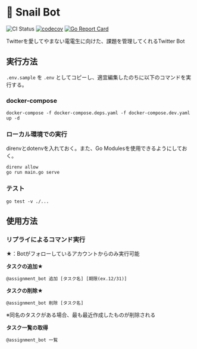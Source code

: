 # 🐌 Snail Bot

![CI Status](https://github.com/dora1998/snail-bot/workflows/test/badge.svg)
[![codecov](https://codecov.io/gh/dora1998/snail-bot/branch/master/graph/badge.svg)](https://codecov.io/gh/dora1998/snail-bot)
[![Go Report Card](https://goreportcard.com/badge/github.com/dora1998/snail-bot)](https://goreportcard.com/report/github.com/dora1998/snail-bot)

Twitterを愛してやまない電電生に向けた、課題を管理してくれるTwitter Bot

## 実行方法

`.env.sample` を `.env` としてコピーし、適宜編集したのちに以下のコマンドを実行する。

### docker-compose

```shell script
docker-compose -f docker-compose.deps.yaml -f docker-compose.dev.yaml up -d
```

### ローカル環境での実行

direnvとdotenvを入れておく。また、Go Modulesを使用できるようにしておく。

```shell script
direnv allow
go run main.go serve
```

### テスト

```shell script
go test -v ./...
```

## 使用方法

### リプライによるコマンド実行
★：Botがフォローしているアカウントからのみ実行可能

**タスクの追加★**
```
@assignment_bot 追加 [タスク名] [期限(ex.12/31)]
```

**タスクの削除★**
```
@assignment_bot 削除 [タスク名]
```
※同名のタスクがある場合、最も最近作成したものが削除される

**タスク一覧の取得**
```
@assignment_bot 一覧
```
